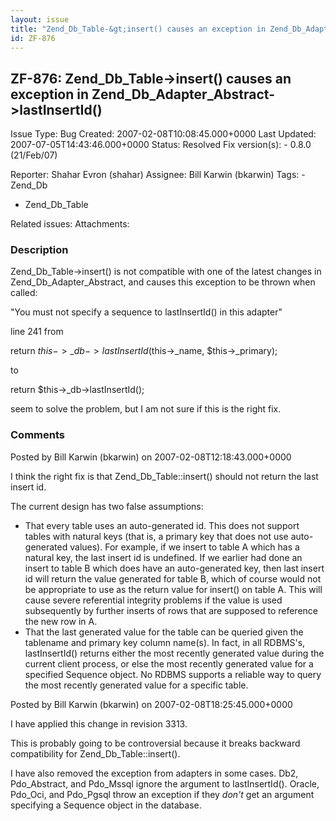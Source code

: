 ```yaml
---
layout: issue
title: "Zend_Db_Table-&gt;insert() causes an exception in Zend_Db_Adapter_Abstract-&gt;lastInsertId()"
id: ZF-876
---
```


ZF-876: Zend\_Db\_Table->insert() causes an exception in Zend\_Db\_Adapter\_Abstract->lastInsertId()
----------------------------------------------------------------------------------------------------

 Issue Type: Bug Created: 2007-02-08T10:08:45.000+0000 Last Updated: 2007-07-05T14:43:46.000+0000 Status: Resolved Fix version(s): - 0.8.0 (21/Feb/07)
 
 Reporter:  Shahar Evron (shahar)  Assignee:  Bill Karwin (bkarwin)  Tags: - Zend\_Db
- Zend\_Db\_Table
 
 Related issues: 
 Attachments: 
### Description

Zend\_Db\_Table->insert() is not compatible with one of the latest changes in Zend\_Db\_Adapter\_Abstract, and causes this exception to be thrown when called:

"You must not specify a sequence to lastInsertId() in this adapter"

line 241 from

return $this->\_db->lastInsertId($this->\_name, $this->\_primary);

to

return $this->\_db->lastInsertId();

seem to solve the problem, but I am not sure if this is the right fix.

 

 

### Comments

Posted by Bill Karwin (bkarwin) on 2007-02-08T12:18:43.000+0000

I think the right fix is that Zend\_Db\_Table::insert() should not return the last insert id.

The current design has two false assumptions:

- That every table uses an auto-generated id. This does not support tables with natural keys (that is, a primary key that does not use auto-generated values). For example, if we insert to table A which has a natural key, the last insert id is undefined. If we earlier had done an insert to table B which does have an auto-generated key, then last insert id will return the value generated for table B, which of course would not be appropriate to use as the return value for insert() on table A. This will cause severe referential integrity problems if the value is used subsequently by further inserts of rows that are supposed to reference the new row in A.
- That the last generated value for the table can be queried given the tablename and primary key column name(s). In fact, in all RDBMS's, lastInsertId() returns either the most recently generated value during the current client process, or else the most recently generated value for a specified Sequence object. No RDBMS supports a reliable way to query the most recently generated value for a specific table.
 


 

Posted by Bill Karwin (bkarwin) on 2007-02-08T18:25:45.000+0000

I have applied this change in revision 3313.

This is probably going to be controversial because it breaks backward compatibility for Zend\_Db\_Table::insert().

I have also removed the exception from adapters in some cases. Db2, Pdo\_Abstract, and Pdo\_Mssql ignore the argument to lastInsertId(). Oracle, Pdo\_Oci, and Pdo\_Pgsql throw an exception if they _don't_ get an argument specifying a Sequence object in the database.

 

 
